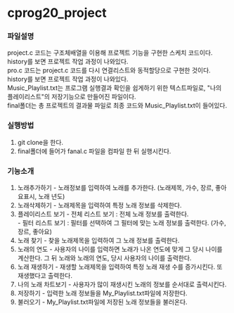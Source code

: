 # cprog20_project

### 파일설명
project.c 코드는 구조체배열을 이용해 프로젝트 기능을 구현한 스케치 코드이다. history를 보면 프로젝트 작업 과정이 나와있다.  
pro.c 코드는 project.c 코드를 다시 연결리스트와 동적할당으로 구현한 것이다. history를 보면 프로젝트 작업 과정이 나와있다.   
Music_Playlist.txt는 프로그램 실행결과 확인을 쉽게하기 위한 텍스트파일로, "나의 플레이리스트"의 저장기능으로 만들어진 파일이다.  
final폴더는 총 프로젝트의 결과물 파일로 최종 코드와 Music_Playlist.txt이 들어있다.  

### 실행방법
1. git clone을 한다.  
2. final폴더에 들어가 fanal.c 파일을 컴파일 한 뒤 실행시킨다. 

### 기능소개
1. 노래추가하기 - 노래정보를 입력하여 노래를 추가한다. (노래제목, 가수, 장르, 좋아요표시, 노래 년도)  
2. 노래삭제하기 - 노래제목을 입력하여 특정 노래 정보를 삭제한다. 
3. 플레이리스트 보기  - 전체 리스트 보기 : 전체 노래 정보를 출력한다.   
                             - 필터 리스트 보기 : 필터를 선택하여 그 필터에 맞는 노래 정보를 출력한다. (가수, 장르, 좋아요)  
4. 노래 찾기 - 찾을 노래제목을 입력하여 그 노래 정보를 출력한다.
5. 노래의 연도 - 사용자의 나이를 입력하면 노래가 나온 연도에 맞게 그 당시 나이를 계산한다. 그 뒤 노래와 노래의 연도, 당시 사용자의 나이를 출력한다.  
6. 노래 재생하기 - 재생할 노래제목을 입력하여 특정 노래 재생 수를 증가시킨다. 또 재생했다고 출력한다.  
7. 나의 노래 차트보기 - 사용자가 많이 재생시킨 노래의 정보를 순서대로 출력시킨다. 
8. 저장하기 - 입력한 노래 정보들을 My_Playlist.txt파일에 저장한다.
9. 불러오기 - My_Playlist.txt파일에 저장된 노래 정보들을 불러온다.


